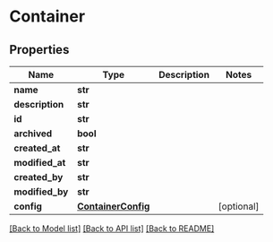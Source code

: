 # Container

## Properties
Name | Type | Description | Notes
------------ | ------------- | ------------- | -------------
**name** | **str** |  | 
**description** | **str** |  | 
**id** | **str** |  | 
**archived** | **bool** |  | 
**created_at** | **str** |  | 
**modified_at** | **str** |  | 
**created_by** | **str** |  | 
**modified_by** | **str** |  | 
**config** | [**ContainerConfig**](ContainerConfig.md) |  | [optional] 

[[Back to Model list]](../README.md#documentation-for-models) [[Back to API list]](../README.md#documentation-for-api-endpoints) [[Back to README]](../README.md)

